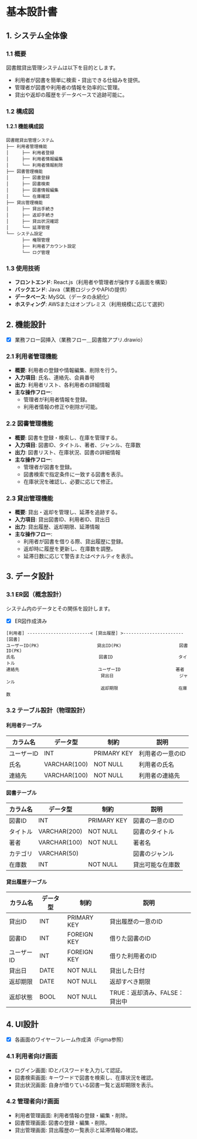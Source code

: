 # 基本設計書

## 1. システム全体像

### 1.1 概要
図書館貸出管理システムは以下を目的とします。
- 利用者が図書を簡単に検索・貸出できる仕組みを提供。
- 管理者が図書や利用者の情報を効率的に管理。
- 貸出や返却の履歴をデータベースで追跡可能に。

### 1.2 構成図

#### 1.2.1 機能構成図

```
図書館貸出管理システム
├── 利用者管理機能
│     ├── 利用者登録
│     ├── 利用者情報編集
│     └── 利用者情報削除
├── 図書管理機能
│     ├── 図書登録
│     ├── 図書検索
│     ├── 図書情報編集
│     └── 在庫確認
├── 貸出管理機能
│     ├── 貸出手続き
│     ├── 返却手続き
│     ├── 貸出状況確認
│     └── 延滞管理
└── システム設定
      ├── 権限管理
      ├── 利用者アカウント設定
      └── ログ管理
```

### 1.3 使用技術
- **フロントエンド**: React.js（利用者や管理者が操作する画面を構築）
- **バックエンド**: Java（業務ロジックやAPIの提供）
- **データベース**: MySQL（データの永続化）
- **ホスティング**: AWSまたはオンプレミス（利用規模に応じて選択）

## 2. 機能設計

- [x] 業務フロー図挿入（業務フロー＿図書館アプリ.drawio）

### 2.1 利用者管理機能
- **概要**: 利用者の登録や情報編集、削除を行う。
- **入力項目**: 氏名、連絡先、会員番号
- **出力**: 利用者リスト、各利用者の詳細情報
- **主な操作フロー**:
    - 管理者が利用者情報を登録。
    - 利用者情報の修正や削除が可能。

### 2.2 図書管理機能
- **概要**: 図書を登録・検索し、在庫を管理する。
- **入力項目**: 図書ID、タイトル、著者、ジャンル、在庫数
- **出力**: 図書リスト、在庫状況、図書の詳細情報
- **主な操作フロー**:
    - 管理者が図書を登録。
    - 図書検索で指定条件に一致する図書を表示。
    - 在庫状況を確認し、必要に応じて修正。

### 2.3 貸出管理機能
- **概要**: 貸出・返却を管理し、延滞を追跡する。
- **入力項目**: 貸出図書ID、利用者ID、貸出日
- **出力**: 貸出履歴、返却期限、延滞情報
- **主な操作フロー**:
    - 利用者が図書を借りる際、貸出履歴に登録。
    - 返却時に履歴を更新し、在庫数を調整。
    - 延滞日数に応じて警告またはペナルティを表示。

## 3. データ設計

### 3.1 ER図（概念設計）
システム内のデータとその関係を設計します。

- [x] ER図作成済み

```
[利用者] ------------------------< [貸出履歴] >----------------------- [図書]
ユーザーID(PK)                      貸出ID(PK)                      図書ID(PK)
氏名                                図書ID                         タイトル
連絡先                              ユーザーID                     著者
                                    貸出日                         ジャンル
                                    返却期限                       在庫数
```

### 3.2 テーブル設計（物理設計）

#### 利用者テーブル

| カラム名   | データ型     | 制約           | 説明                 |
|------------|--------------|----------------|----------------------|
| ユーザーID | INT          | PRIMARY KEY    | 利用者の一意のID     |
| 氏名       | VARCHAR(100) | NOT NULL       | 利用者の氏名         |
| 連絡先     | VARCHAR(100) | NOT NULL       | 利用者の連絡先       |

#### 図書テーブル

| カラム名 | データ型      | 制約        | 説明                |
|----------|---------------|-------------|---------------------|
| 図書ID   | INT           | PRIMARY KEY | 図書の一意のID      |
| タイトル | VARCHAR(200)  | NOT NULL    | 図書のタイトル      |
| 著者     | VARCHAR(100)  | NOT NULL    | 著者名              |
| カテゴリ | VARCHAR(50)   |             | 図書のジャンル      |
| 在庫数   | INT           | NOT NULL    | 貸出可能な在庫数    |

#### 貸出履歴テーブル

| カラム名 | データ型 | 制約         | 説明                    |
|----------|----------|--------------|-------------------------|
| 貸出ID   | INT      | PRIMARY KEY  | 貸出履歴の一意のID      |
| 図書ID   | INT      | FOREIGN KEY  | 借りた図書のID          |
| ユーザーID | INT      | FOREIGN KEY  | 借りた利用者のID        |
| 貸出日   | DATE     | NOT NULL     | 貸出した日付            |
| 返却期限 | DATE     | NOT NULL     | 返却すべき期限          |
| 返却状態 | BOOL     | NOT NULL     | TRUE：返却済み、FALSE：貸出中|

## 4. UI設計

- [x] 各画面のワイヤーフレーム作成済（Figma参照）

### 4.1 利用者向け画面
- ログイン画面: IDとパスワードを入力して認証。
- 図書検索画面: キーワードで図書を検索し、在庫状況を確認。
- 貸出状況画面: 自身が借りている図書一覧と返却期限を表示。

### 4.2 管理者向け画面
- 利用者管理画面: 利用者情報の登録・編集・削除。
- 図書管理画面: 図書の登録・編集・削除。
- 貸出管理画面: 貸出履歴の一覧表示と延滞情報の確認。

